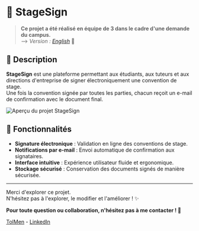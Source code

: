 # 📄 StageSign

> **Ce projet a été réalisé en équipe de 3 dans le cadre d'une demande du campus.**  
> --> *Version : [English](README.md)* 📖  

## 📖 Description  

**StageSign** est une plateforme permettant aux étudiants, aux tuteurs et aux directions d'entreprise de signer électroniquement une convention de stage. <br>
Une fois la convention signée par toutes les parties, chacun reçoit un e-mail de confirmation avec le document final.  

![Aperçu du projet StageSign](screenshot.jpg)

## 🚀 Fonctionnalités  

- **Signature électronique** : Validation en ligne des conventions de stage.  
- **Notifications par e-mail** : Envoi automatique de confirmation aux signataires.  
- **Interface intuitive** : Expérience utilisateur fluide et ergonomique.  
- **Stockage sécurisé** : Conservation des documents signés de manière sécurisée.   

---  

Merci d'explorer ce projet.  
N'hésitez pas à l'explorer, le modifier et l'améliorer ! ✨  

**Pour toute question ou collaboration, n'hésitez pas à me contacter ! 📩**  

[TolMen](https://github.com/TolMen) - [LinkedIn](https://www.linkedin.com/in/jessyfrachisse/)  
